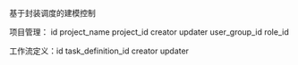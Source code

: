 基于封装调度的建模控制

项目管理： id project_name project_id creator updater user_group_id role_id

工作流定义：id task_definition_id creator updater 
